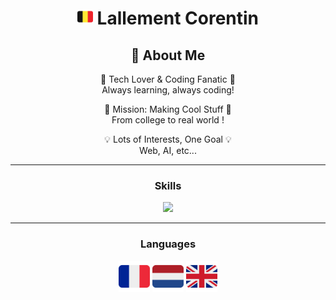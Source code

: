 <div align="center">

<h1> <img src="assets/flags/flag-belgium.svg" width="25em"> Lallement Corentin </h1>



<h2>🔭 About Me</h2>


🚀 Tech Lover & Coding Fanatic 🚀
<br>Always learning, always coding!
<br>

🎯 Mission: Making Cool Stuff 🎯
<br>From college to real world !
<br>

💡 Lots of Interests, One Goal 💡
<br>Web, AI, etc...

---


<h3>Skills</h3>
<img src="https://skillicons.dev/icons?i=html,css,js,python,php,arduino" />

---
<h3>Languages</h3>
<img src="assets/flags/flag-france.svg" alt="flag of france" width=50em>
<img src="assets/flags/flag-netherlands.svg" alt="flag of netherlands" width=50em>
<img src="assets/flags/flag-united-kingdom.svg" alt="flag of united kingdom" width=50em>

</div>
